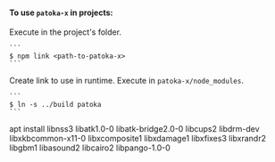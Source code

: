 #### To use `patoka-x` in projects:

Execute in the project's folder.

    ```
    $ npm link <path-to-patoka-x>
    ```

Create link to use in runtime. Execute in `patoka-x/node_modules`.

    ```
    $ ln -s ../build patoka
    ```

apt install libnss3 libatk1.0-0 libatk-bridge2.0-0 libcups2 libdrm-dev \
    libxkbcommon-x11-0 libxcomposite1 libxdamage1 libxfixes3 libxrandr2 \
    libgbm1 libasound2 libcairo2 libpango-1.0-0
